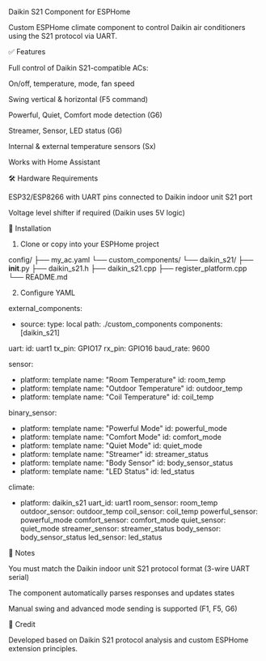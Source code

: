 Daikin S21 Component for ESPHome

Custom ESPHome climate component to control Daikin air conditioners using the S21 protocol via UART.

✅ Features

Full control of Daikin S21-compatible ACs:

On/off, temperature, mode, fan speed

Swing vertical & horizontal (F5 command)

Powerful, Quiet, Comfort mode detection (G6)

Streamer, Sensor, LED status (G6)

Internal & external temperature sensors (Sx)

Works with Home Assistant

🛠 Hardware Requirements

ESP32/ESP8266 with UART pins connected to Daikin indoor unit S21 port

Voltage level shifter if required (Daikin uses 5V logic)

🧱 Installation

1. Clone or copy into your ESPHome project

config/
├── my_ac.yaml
└── custom_components/
    └── daikin_s21/
        ├── __init__.py
        ├── daikin_s21.h
        ├── daikin_s21.cpp
        ├── register_platform.cpp
        └── README.md

2. Configure YAML

external_components:
  - source:
      type: local
      path: ./custom_components
    components: [daikin_s21]

uart:
  id: uart1
  tx_pin: GPIO17
  rx_pin: GPIO16
  baud_rate: 9600

sensor:
  - platform: template
    name: "Room Temperature"
    id: room_temp
  - platform: template
    name: "Outdoor Temperature"
    id: outdoor_temp
  - platform: template
    name: "Coil Temperature"
    id: coil_temp

binary_sensor:
  - platform: template
    name: "Powerful Mode"
    id: powerful_mode
  - platform: template
    name: "Comfort Mode"
    id: comfort_mode
  - platform: template
    name: "Quiet Mode"
    id: quiet_mode
  - platform: template
    name: "Streamer"
    id: streamer_status
  - platform: template
    name: "Body Sensor"
    id: body_sensor_status
  - platform: template
    name: "LED Status"
    id: led_status

climate:
  - platform: daikin_s21
    uart_id: uart1
    room_sensor: room_temp
    outdoor_sensor: outdoor_temp
    coil_sensor: coil_temp
    powerful_sensor: powerful_mode
    comfort_sensor: comfort_mode
    quiet_sensor: quiet_mode
    streamer_sensor: streamer_status
    body_sensor: body_sensor_status
    led_sensor: led_status

📡 Notes

You must match the Daikin indoor unit S21 protocol format (3-wire UART serial)

The component automatically parses responses and updates states

Manual swing and advanced mode sending is supported (F1, F5, G6)

💬 Credit

Developed based on Daikin S21 protocol analysis and custom ESPHome extension principles.

